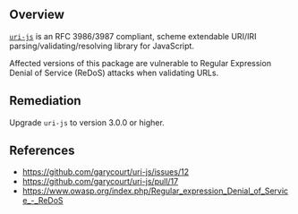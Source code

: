 ## Overview
[`uri-js`](https://www.npmjs.com/package/uri-js) is an RFC 3986/3987 compliant, scheme extendable URI/IRI parsing/validating/resolving library for JavaScript.

Affected versions of this package are vulnerable to Regular Expression Denial of Service (ReDoS) attacks when validating URLs.

## Remediation
Upgrade `uri-js` to version 3.0.0 or higher.

## References
- https://github.com/garycourt/uri-js/issues/12
- https://github.com/garycourt/uri-js/pull/17
- https://www.owasp.org/index.php/Regular_expression_Denial_of_Service_-_ReDoS
